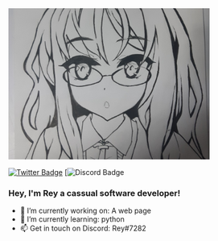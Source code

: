 <img src="FutabaBanner.jpg" width="400" height="300" />

[![Twitter Badge](https://img.shields.io/badge/Twitter-Profile-informational?style=flat&logo=twitter&logoColor=white&color=1CA2F1)](https://twitter.com/rey_812)
[![Discord Badge](https://img.shields.io/discord/1009840060918673470?label=Discord&logo=Discord&logoColor=white)
### Hey, I'm Rey a cassual software developer!


- 🔭 I’m currently working on: A web page
- 🌱 I’m currently learning: python 
- 📫 Get in touch on Discord: Rеy#7282

